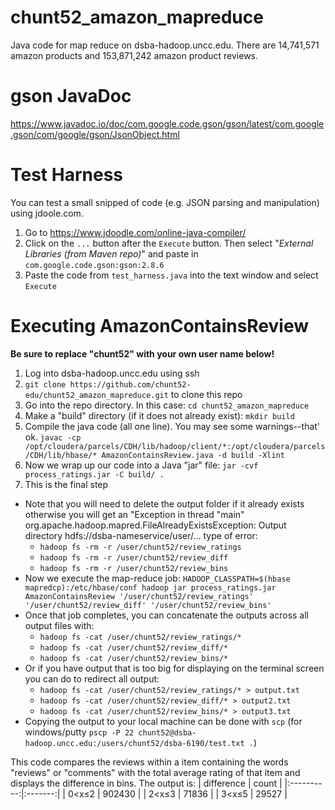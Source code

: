 # chunt52_amazon_mapreduce
Java code for map reduce on dsba-hadoop.uncc.edu.  There are 14,741,571 amazon products and 153,871,242 amazon product reviews.

# gson JavaDoc
https://www.javadoc.io/doc/com.google.code.gson/gson/latest/com.google.gson/com/google/gson/JsonObject.html

# Test Harness
You can test a small snipped of code (e.g. JSON parsing and manipulation) using jdoole.com.
1. Go to https://www.jdoodle.com/online-java-compiler/
2. Click on the `...` button after the `Execute` button.  Then select "*External Libraries (from Maven repo)*" and paste in `com.google.code.gson:gson:2.8.6`
3. Paste the code from `test_harness.java` into the text window and select `Execute`

# Executing AmazonContainsReview
**Be sure to replace "chunt52" with your own user name below!**
1. Log into dsba-hadoop.uncc.edu using ssh
2. `git clone https://github.com/chunt52-edu/chunt52_amazon_mapreduce.git` to clone this repo
3. Go into the repo directory.  In this case: `cd chunt52_amazon_mapreduce`
4. Make a "build" directory (if it does not already exist): `mkdir build`
5. Compile the java code (all one line).  You may see some warnings--that' ok. 
`javac -cp /opt/cloudera/parcels/CDH/lib/hadoop/client/*:/opt/cloudera/parcels/CDH/lib/hbase/* AmazonContainsReview.java -d build -Xlint`
6. Now we wrap up our code into a Java "jar" file: `jar -cvf process_ratings.jar -C build/ .`
7. This is the final step  
 - Note that you will need to delete the output folder if it already exists otherwise you will get an "Exception in thread "main" org.apache.hadoop.mapred.FileAlreadyExistsException: Output directory hdfs://dsba-nameservice/user/... type of error: 
   - `hadoop fs -rm -r /user/chunt52/review_ratings`
   - `hadoop fs -rm -r /user/chunt52/review_diff` 
   - `hadoop fs -rm -r /user/chunt52/review_bins`
 - Now we execute the map-reduce job: `HADOOP_CLASSPATH=$(hbase mapredcp):/etc/hbase/conf hadoop jar process_ratings.jar AmazonContainsReview '/user/chunt52/review_ratings' '/user/chunt52/review_diff' '/user/chunt52/review_bins'`
 - Once that job completes, you can concatenate the outputs across all output files with: 
   - `hadoop fs -cat /user/chunt52/review_ratings/*` 
   - `hadoop fs -cat /user/chunt52/review_diff/*`
   - `hadoop fs -cat /user/chunt52/review_bins/*`
 - Or if you have output that is too big for displaying on the terminal screen you can do to redirect all output:
   - `hadoop fs -cat /user/chunt52/review_ratings/* > output.txt` 
   - `hadoop fs -cat /user/chunt52/review_diff/* > output2.txt` 
   - `hadoop fs -cat /user/chunt52/review_bins/* > output3.txt`
 - Copying the output to your local machine can be done with `scp` (for windows/putty `pscp -P 22 chunt52@dsba-hadoop.uncc.edu:/users/chunt52/dsba-6190/test.txt .`)


 This code compares the reviews within a item containing the words "reviews" or "comments" with the total average rating of that item and displays the difference in bins. The output is:
| difference |  count  |
|:----------:|:-------:|
|    0<x≤2   |  902430 |
|    2<x≤3   |  71836  |
|    3<x≤5   |  29527  |
